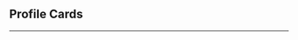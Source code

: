 ## Profile Cards

---
<!--
<!DOCTYPE html>
<html lang="en">

<head>
    <meta charset="UTF-8">
    <meta name="viewport" content="width=device-width, initial-scale=1.0">
    <meta http-equiv="X-UA-Compatible" content="ie=edge">
    <title>Mhmad Wrekat</title>
    <meta name="description" content="">
    <meta name="keywords" content="">
    <meta name="author" content="">
    <link rel="stylesheet" href="https://unpkg.com/tailwindcss@2.2.19/dist/tailwind.min.css" />
</head>
<body class="font-awesome antialiased text-gray-900 leading-normal tracking-wider bg-cover"
    style="background-image:url('https://i.pinimg.com/originals/fc/12/af/fc12af4fdda0c0ec5cf23ae293d11a7d.png');">
    <header class="bg-white opacity-75" id="profilehead">
        <div class=" container max-w-6xl mx-auto flex items-center py-5">
            <img class='pl-3' src='./assest/profilelogo.png' width="60" height="60" />
            <div class="w-full mx-auto flex flex-wrap items-center">
                <span class="font-serif pl-3 text-2xl text-bolder">My Profile</span>
            </div>
            <div class=" pt-2 content-center justify-between md:w-1/2 md:justify-end">
                <a class="pr-3 float-right cursor-pointer no-underline font-serif " href="./project.html">Projects</a>
            </div>
        </div>
    </header>
    <div class="max-w-4xl flex items-center h-auto lg:h-screen flex-wrap mx-auto my-32 lg:my-0">
        <div id="profile"
            class="w-full lg:w-3/5 rounded-lg lg:rounded-l-lg lg:rounded-r-none shadow-2xl bg-white opacity-75 mx-6 lg:mx-0">
            <div class="p-4 md:p-12 text-center lg:text-left">
                <div class="block lg:hidden rounded-full shadow-xl mx-auto -mt-16 h-48 w-48 bg-cover bg-center"
                    style="background-image: url('./assest/profile.jpg')">
                </div>
                <h1 class="text-3xl font-bold pt-8 lg:pt-0 hover:text-red-700">Mhmad Wrekat</h1>
                <div class="mx-auto lg:mx-0 w-4/5 pt-3 border-b-2 border-green-500 opacity-25"></div>
                <p class="pt-4 text-base font-bold flex items-center justify-center lg:justify-start"><svg
                        class="h-4 fill-current text-green-700 pr-4" xmlns="http://www.w3.org/2000/svg"
                        viewBox="0 0 20 20">
                        <path
                            d="M9 12H1v6a2 2 0 0 0 2 2h14a2 2 0 0 0 2-2v-6h-8v2H9v-2zm0-1H0V5c0-1.1.9-2 2-2h4V2a2 2 0 0 1 2-2h4a2 2 0 0 1 2 2v1h4a2 2 0 0 1 2 2v6h-9V9H9v2zm3-8V2H8v1h4z" />
                    </svg>Web Developer</p>
                <p
                    class="pt-2 pr-5 text-white-600 text-xs lg:text-sm flex items-center justify-center lg:justify-start">
                    <svg class="h-4 fill-current text-green-700 pr-4" xmlns="http://www.w3.org/2000/svg"
                        viewBox="0 0 20 20">
                        <path
                            d="M10 20a10 10 0 1 1 0-20 10 10 0 0 1 0 20zm7.75-8a8.01 8.01 0 0 0 0-4h-3.82a28.81 28.81 0 0 1 0 4h3.82zm-.82 2h-3.22a14.44 14.44 0 0 1-.95 3.51A8.03 8.03 0 0 0 16.93 14zm-8.85-2h3.84a24.61 24.61 0 0 0 0-4H8.08a24.61 24.61 0 0 0 0 4zm.25 2c.41 2.4 1.13 4 1.67 4s1.26-1.6 1.67-4H8.33zm-6.08-2h3.82a28.81 28.81 0 0 1 0-4H2.25a8.01 8.01 0 0 0 0 4zm.82 2a8.03 8.03 0 0 0 4.17 3.51c-.42-.96-.74-2.16-.95-3.51H3.07zm13.86-8a8.03 8.03 0 0 0-4.17-3.51c.42.96.74 2.16.95 3.51h3.22zm-8.6 0h3.34c-.41-2.4-1.13-4-1.67-4S8.74 3.6 8.33 6zM3.07 6h3.22c.2-1.35.53-2.55.95-3.51A8.03 8.03 0 0 0 3.07 6z" />
                    </svg>Jordan - Amman
                </p>
                <p class="pt-8 text-sm">
                    Have a Beclore Degree in Software Engineering ,
                    and Web Development - FrontEnd and BackEnd ,
                    I like Programming and Web Development .
                    The Excites Me The Most About Tech is it Always Evolve Quickly and New
                    Technologies are Always Emerging .</p>
                <div class="pt-12 pb-8">
                    <a target='_balnk' href="https://wa.me/+962788818125"><button
                            class="bg-green-700 hover:bg-green-900 text-white font-bold py-2 px-4 rounded-full">
                            Want your own page ?
                            Text Me
                        </button>
                </div>
                <div class="mt-6 pr-10 lg:pb-0 w-4/5 lg:w-full mx-auto flex flex-wrap items-center justify-between">
                    <a><svg
                            class="h-6 fill-current text-blue-600" role="img" viewBox="0 0 24 24"
                            xmlns="http://www.w3.org/2000/svg">
                            <title>Twitter</title>
                            <path />
                        </svg></a>
                </div>
            </div>
        </div>
        <div class="w-full lg:w-2/5">
            <img src="./assest/profile.jpg"
                class="rounded-none lg:rounded-lg shadow-2xl hidden lg:block">
        </div>
        <div class="absolute top-20 right-5 h-12 w-18 p-4">
            <button class="js-change-theme focus:outline-none">🌙</button>
        </div>
    </div>
    <section class='opacity-75 bg-white' id='profilefoot'>
        <div>
            <div class="mx-auto container xl:px-20 lg:px-12 sm:px-6 px-4 py-12">
                <div class="flex flex-col items-center justify-center">
                    <Link href="/">
                    <p class='text-2xl font-serif font-bold'>Social Media</p>
                    <div class="flex items-center gap-x-8 mt-6">
                        <a class="link" data-tippy-content="Github" href="https://github.com/mhmadwrekat">
                            <button aria-label="pinterest" class="hover:scale-110 rounded-full">
                                <svg xmlns="http://www.w3.org/2000/svg" class="hover:scale-110  fill-current" width="29"
                                    height="29" viewBox="0 0 24 24">
                                    <path
                                        d="M12 0c-6.626 0-12 5.373-12 12 0 5.302 3.438 9.8 8.207 11.387.599.111.793-.261.793-.577v-2.234c-3.338.726-4.033-1.416-4.033-1.416-.546-1.387-1.333-1.756-1.333-1.756-1.089-.745.083-.729.083-.729 1.205.084 1.839 1.237 1.839 1.237 1.07 1.834 2.807 1.304 3.492.997.107-.775.418-1.305.762-1.604-2.665-.305-5.467-1.334-5.467-5.931 0-1.311.469-2.381 1.236-3.221-.124-.303-.535-1.524.117-3.176 0 0 1.008-.322 3.301 1.23.957-.266 1.983-.399 3.003-.404 1.02.005 2.047.138 3.006.404 2.291-1.552 3.297-1.23 3.297-1.23.653 1.653.242 2.874.118 3.176.77.84 1.235 1.911 1.235 3.221 0 4.609-2.807 5.624-5.479 5.921.43.372.823 1.102.823 2.222v3.293c0 .319.192.694.801.576 4.765-1.589 8.199-6.086 8.199-11.386 0-6.627-5.373-12-12-12z" />
                                </svg>
                            </button>
                        </a>
                        <a class="link" data-tippy-content="LinkedIn" href="https://linkedin.com/in/mohammad-alwrekat">
                            <button className="pr-4 rounded-full hover:scale-125">
                                <svg width="29" height="29" id="Layer_2" data-name="Layer 2"
                                    xmlns="http://www.w3.org/2000/svg" viewBox="0 0 122.88 122.88">
                                    <defs>
                                        <style>
                                            .cls-1 {
                                                fill: #0077b5;
                                            }

                                            .cls-1,
                                            .cls-2 {
                                                fill-rule: evenodd;
                                            }

                                            .cls-2 {
                                                fill: #ffffff;
                                            }
                                        </style>
                                    </defs>
                                    <title>linkedin-square-color</title>
                                    <path class="cls-1"
                                        d="M25.2,0H97.68a25.27,25.27,0,0,1,25.2,25.2V97.68a25.27,25.27,0,0,1-25.2,25.2H25.2A25.27,25.27,0,0,1,0,97.68V25.2A25.27,25.27,0,0,1,25.2,0Z" />
                                    <polygon class="cls-2"
                                        points="30.43 50.37 43.72 50.37 43.72 90.23 30.43 90.23 30.43 50.37 30.43 50.37" />
                                    <path class="cls-2"
                                        d="M43.72,39.29a6.65,6.65,0,1,1-6.64-6.64,6.64,6.64,0,0,1,6.64,6.64Z" />
                                    <path class="cls-2"
                                        d="M52.58,50.37H64.84v6.28H65c1.71-3.06,5.88-6.28,12.11-6.28,12.93,0,15.33,8.05,15.33,18.52V90.23H79.67V71.32C79.67,66.81,79.58,61,73,61s-7.67,4.91-7.67,10V90.23H52.58V50.37Z" />
                                </svg>
                            </button>
                        </a>

                        <a href="https://wa.me/+962788818125" class="link" data-tippy-content="WhatsApp">
                            <button>
                                <svg xmlns="http://www.w3.org/2000/svg" viewBox="0 0 48 48" width="29" height="29">
                                    <path fill="#fff"
                                        d="M4.868,43.303l2.694-9.835C5.9,30.59,5.026,27.324,5.027,23.979C5.032,13.514,13.548,5,24.014,5c5.079,0.002,9.845,1.979,13.43,5.566c3.584,3.588,5.558,8.356,5.556,13.428c-0.004,10.465-8.522,18.98-18.986,18.98c-0.001,0,0,0,0,0h-0.008c-3.177-0.001-6.3-0.798-9.073-2.311L4.868,43.303z" />
                                    <path fill="#fff"
                                        d="M4.868,43.803c-0.132,0-0.26-0.052-0.355-0.148c-0.125-0.127-0.174-0.312-0.127-0.483l2.639-9.636c-1.636-2.906-2.499-6.206-2.497-9.556C4.532,13.238,13.273,4.5,24.014,4.5c5.21,0.002,10.105,2.031,13.784,5.713c3.679,3.683,5.704,8.577,5.702,13.781c-0.004,10.741-8.746,19.48-19.486,19.48c-3.189-0.001-6.344-0.788-9.144-2.277l-9.875,2.589C4.953,43.798,4.911,43.803,4.868,43.803z" />
                                    <path fill="#cfd8dc"
                                        d="M24.014,5c5.079,0.002,9.845,1.979,13.43,5.566c3.584,3.588,5.558,8.356,5.556,13.428c-0.004,10.465-8.522,18.98-18.986,18.98h-0.008c-3.177-0.001-6.3-0.798-9.073-2.311L4.868,43.303l2.694-9.835C5.9,30.59,5.026,27.324,5.027,23.979C5.032,13.514,13.548,5,24.014,5 M24.014,42.974C24.014,42.974,24.014,42.974,24.014,42.974C24.014,42.974,24.014,42.974,24.014,42.974 M24.014,42.974C24.014,42.974,24.014,42.974,24.014,42.974C24.014,42.974,24.014,42.974,24.014,42.974 M24.014,4C24.014,4,24.014,4,24.014,4C12.998,4,4.032,12.962,4.027,23.979c-0.001,3.367,0.849,6.685,2.461,9.622l-2.585,9.439c-0.094,0.345,0.002,0.713,0.254,0.967c0.19,0.192,0.447,0.297,0.711,0.297c0.085,0,0.17-0.011,0.254-0.033l9.687-2.54c2.828,1.468,5.998,2.243,9.197,2.244c11.024,0,19.99-8.963,19.995-19.98c0.002-5.339-2.075-10.359-5.848-14.135C34.378,6.083,29.357,4.002,24.014,4L24.014,4z" />
                                    <path fill="#40c351"
                                        d="M35.176,12.832c-2.98-2.982-6.941-4.625-11.157-4.626c-8.704,0-15.783,7.076-15.787,15.774c-0.001,2.981,0.833,5.883,2.413,8.396l0.376,0.597l-1.595,5.821l5.973-1.566l0.577,0.342c2.422,1.438,5.2,2.198,8.032,2.199h0.006c8.698,0,15.777-7.077,15.78-15.776C39.795,19.778,38.156,15.814,35.176,12.832z" />
                                    <path fill="#fff" fill-rule="evenodd"
                                        d="M19.268,16.045c-0.355-0.79-0.729-0.806-1.068-0.82c-0.277-0.012-0.593-0.011-0.909-0.011c-0.316,0-0.83,0.119-1.265,0.594c-0.435,0.475-1.661,1.622-1.661,3.956c0,2.334,1.7,4.59,1.937,4.906c0.237,0.316,3.282,5.259,8.104,7.161c4.007,1.58,4.823,1.266,5.693,1.187c0.87-0.079,2.807-1.147,3.202-2.255c0.395-1.108,0.395-2.057,0.277-2.255c-0.119-0.198-0.435-0.316-0.909-0.554s-2.807-1.385-3.242-1.543c-0.435-0.158-0.751-0.237-1.068,0.238c-0.316,0.474-1.225,1.543-1.502,1.859c-0.277,0.317-0.554,0.357-1.028,0.119c-0.474-0.238-2.002-0.738-3.815-2.354c-1.41-1.257-2.362-2.81-2.639-3.285c-0.277-0.474-0.03-0.731,0.208-0.968c0.213-0.213,0.474-0.554,0.712-0.831c0.237-0.277,0.316-0.475,0.474-0.791c0.158-0.317,0.079-0.594-0.04-0.831C20.612,19.329,19.69,16.983,19.268,16.045z"
                                        clip-rule="evenodd" />
                                </svg>
                            </button>
                        </a>
                        <a class="link" href="https://www.facebook.com/profile.php?id=100010107875359"
                            data-tippy-content="Facebook"><svg class="h-6 fill-current text-blue-600" role="img"
                                viewBox="0 0 24 24" xmlns="http://www.w3.org/2000/svg">
                                <path
                                    d="M22.676 0H1.324C.593 0 0 .593 0 1.324v21.352C0 23.408.593 24 1.324 24h11.494v-9.294H9.689v-3.621h3.129V8.41c0-3.099 1.894-4.785 4.659-4.785 1.325 0 2.464.097 2.796.141v3.24h-1.921c-1.5 0-1.792.721-1.792 1.771v2.311h3.584l-.465 3.63H16.56V24h6.115c.733 0 1.325-.592 1.325-1.324V1.324C24 .593 23.408 0 22.676 0" />
                            </svg></a>
                        <a class="link" href="https://www.instagram.com/mhmadwrekatt?r=nametag"
                            data-tippy-content="Instagram"><svg class="h-6 fill-current text-pink-600" role="img"
                                viewBox="0 0 24 24" xmlns="http://www.w3.org/2000/svg">
                                <path
                                    d="M12 0C8.74 0 8.333.015 7.053.072 5.775.132 4.905.333 4.14.63c-.789.306-1.459.717-2.126 1.384S.935 3.35.63 4.14C.333 4.905.131 5.775.072 7.053.012 8.333 0 8.74 0 12s.015 3.667.072 4.947c.06 1.277.261 2.148.558 2.913.306.788.717 1.459 1.384 2.126.667.666 1.336 1.079 2.126 1.384.766.296 1.636.499 2.913.558C8.333 23.988 8.74 24 12 24s3.667-.015 4.947-.072c1.277-.06 2.148-.262 2.913-.558.788-.306 1.459-.718 2.126-1.384.666-.667 1.079-1.335 1.384-2.126.296-.765.499-1.636.558-2.913.06-1.28.072-1.687.072-4.947s-.015-3.667-.072-4.947c-.06-1.277-.262-2.149-.558-2.913-.306-.789-.718-1.459-1.384-2.126C21.319 1.347 20.651.935 19.86.63c-.765-.297-1.636-.499-2.913-.558C15.667.012 15.26 0 12 0zm0 2.16c3.203 0 3.585.016 4.85.071 1.17.055 1.805.249 2.227.415.562.217.96.477 1.382.896.419.42.679.819.896 1.381.164.422.36 1.057.413 2.227.057 1.266.07 1.646.07 4.85s-.015 3.585-.074 4.85c-.061 1.17-.256 1.805-.421 2.227-.224.562-.479.96-.899 1.382-.419.419-.824.679-1.38.896-.42.164-1.065.36-2.235.413-1.274.057-1.649.07-4.859.07-3.211 0-3.586-.015-4.859-.074-1.171-.061-1.816-.256-2.236-.421-.569-.224-.96-.479-1.379-.899-.421-.419-.69-.824-.9-1.38-.165-.42-.359-1.065-.42-2.235-.045-1.26-.061-1.649-.061-4.844 0-3.196.016-3.586.061-4.861.061-1.17.255-1.814.42-2.234.21-.57.479-.96.9-1.381.419-.419.81-.689 1.379-.898.42-.166 1.051-.361 2.221-.421 1.275-.045 1.65-.06 4.859-.06l.045.03zm0 3.678c-3.405 0-6.162 2.76-6.162 6.162 0 3.405 2.76 6.162 6.162 6.162 3.405 0 6.162-2.76 6.162-6.162 0-3.405-2.76-6.162-6.162-6.162zM12 16c-2.21 0-4-1.79-4-4s1.79-4 4-4 4 1.79 4 4-1.79 4-4 4zm7.846-10.405c0 .795-.646 1.44-1.44 1.44-.795 0-1.44-.646-1.44-1.44 0-.794.646-1.439 1.44-1.439.793-.001 1.44.645 1.44 1.439z" />
                            </svg></a>
                        <a class="link" href="https://twitter.com/wrekatmhmad" data-tippy-content="Twitter"><svg
                                class="h-6 fill-current text-blue-400" role="img" viewBox="0 0 24 24"
                                xmlns="http://www.w3.org/2000/svg">
                                <path
                                    d="M23.954 4.569c-.885.389-1.83.654-2.825.775 1.014-.611 1.794-1.574 2.163-2.723-.951.555-2.005.959-3.127 1.184-.896-.959-2.173-1.559-3.591-1.559-2.717 0-4.92 2.203-4.92 4.917 0 .39.045.765.127 1.124C7.691 8.094 4.066 6.13 1.64 3.161c-.427.722-.666 1.561-.666 2.475 0 1.71.87 3.213 2.188 4.096-.807-.026-1.566-.248-2.228-.616v.061c0 2.385 1.693 4.374 3.946 4.827-.413.111-.849.171-1.296.171-.314 0-.615-.03-.916-.086.631 1.953 2.445 3.377 4.604 3.417-1.68 1.319-3.809 2.105-6.102 2.105-.39 0-.779-.023-1.17-.067 2.189 1.394 4.768 2.209 7.557 2.209 9.054 0 13.999-7.496 13.999-13.986 0-.209 0-.42-.015-.63.961-.689 1.8-1.56 2.46-2.548l-.047-.02z" />
                            </svg></a>
                    </div>
                    <div class="flex items-center mt-6">
                        <p class="font-serif text-xs hover:scale-105 leading-4">2022 <span class="font-serif">MHMAD
                                WREKAT</span></p>
                        <div class="border-l border-gray-800 pl-2 ml-2">
                            <p class="font-serif text-xs hover:scale-105 leading-4">Inc. All Rights Reserved</p>
                        </div>
                    </div>
                </div>
            </div>
        </div>
        </div>
    </section>
    <script src="https://unpkg.com/popper.js@1/dist/umd/popper.min.js"></script>
    <script src="https://unpkg.com/tippy.js@4"></script>
    <script>
        //Init tooltips
        tippy('.link', {
            placement: 'bottom'
        })
        //Toggle mode
        const toggle = document.querySelector('.js-change-theme');
        const body = document.querySelector('body');
        const profile = document.getElementById('profile');
        const profilehead = document.getElementById('profilehead');
        const profilefoot = document.getElementById('profilefoot');
        toggle.addEventListener('click', () => {
            if (body.classList.contains('text-gray-900')) {
                toggle.innerHTML = "☀️";
                body.classList.remove('text-gray-900');
                body.classList.add('text-gray-100');
                profile.classList.remove('bg-white');
                profile.classList.add('bg-gray-900');
                profilehead.classList.remove('bg-white');
                profilehead.classList.add('bg-gray-900');
                profilefoot.classList.remove('bg-white');
                profilefoot.classList.add('bg-gray-900');
            } else {
                toggle.innerHTML = "🌙";
                body.classList.remove('text-gray-100');
                body.classList.add('text-gray-900');
                profile.classList.remove('bg-gray-900');
                profile.classList.add('bg-white');
                profilehead.classList.remove('bg-gray-900');
                profilehead.classList.add('bg-white');
                profilefoot.classList.remove('bg-gray-900');
                profilefoot.classList.add('bg-white');
            }
        });
    </script>
</body>
</html>
-->